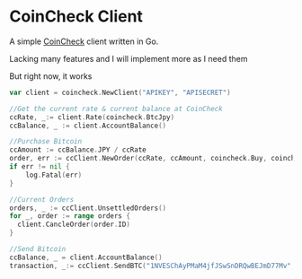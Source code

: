 # CoinCheck Client
A simple [CoinCheck](https://www.coincheck.com) client written in Go.

Lacking many features and I will implement more as I need them

But right now, it works

```go
var client = coincheck.NewClient("APIKEY", "APISECRET")

//Get the current rate & current balance at CoinCheck
ccRate, _:= client.Rate(coincheck.BtcJpy)
ccBalance, _ := client.AccountBalance()

//Purchase Bitcoin
ccAmount := ccBalance.JPY / ccRate
order, err := ccClient.NewOrder(ccRate, ccAmount, coincheck.Buy, coincheck.BtcJpy)
if err != nil {
	log.Fatal(err)
}

//Current Orders
orders, _ := ccClient.UnsettledOrders()
for _, order := range orders {
  client.CancleOrder(order.ID)
}

//Send Bitcoin
ccBalance, _ = client.AccountBalance()
transaction, _:= ccClient.SendBTC("1NVESChAyPMaM4jfJSwSnDRQwBEJmD77Mv", ccBalance.BTC - coincheck.SendingFee)
```
